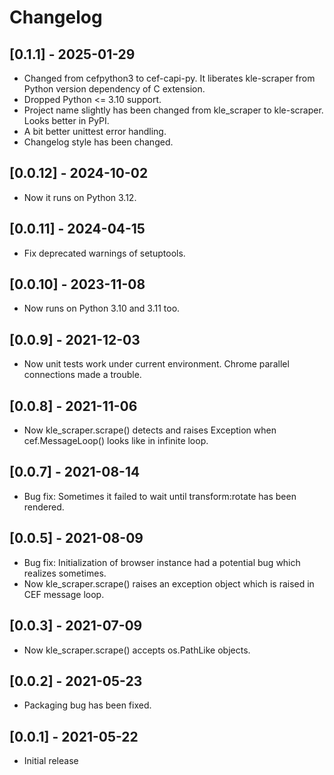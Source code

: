 # Changelog

## [0.1.1] - 2025-01-29

- Changed from cefpython3 to cef-capi-py. It liberates kle-scraper from Python version dependency of C extension.
- Dropped Python <= 3.10 support.
- Project name slightly has been changed from kle_scraper to kle-scraper. Looks better in PyPI.
- A bit better unittest error handling.
- Changelog style has been changed.

## [0.0.12] - 2024-10-02

- Now it runs on Python 3.12.

## [0.0.11] - 2024-04-15

- Fix deprecated warnings of setuptools.

## [0.0.10] - 2023-11-08

- Now runs on Python 3.10 and 3.11 too.

## [0.0.9] - 2021-12-03

- Now unit tests work under current environment. Chrome parallel connections made a trouble.

## [0.0.8] - 2021-11-06

- Now kle_scraper.scrape() detects and raises Exception when cef.MessageLoop() looks like in infinite loop.

## [0.0.7] - 2021-08-14

- Bug fix: Sometimes it failed to wait until transform:rotate has been rendered.

## [0.0.5] - 2021-08-09

- Bug fix: Initialization of browser instance had a potential bug which realizes sometimes.
- Now kle_scraper.scrape() raises an exception object which is raised in CEF message loop.

## [0.0.3] - 2021-07-09

- Now kle_scraper.scrape() accepts os.PathLike objects.

## [0.0.2] - 2021-05-23

- Packaging bug has been fixed.

## [0.0.1] - 2021-05-22

- Initial release
